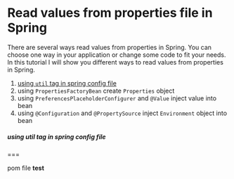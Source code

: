# Read values from properties file in Spring
There are several ways read values from properties in Spring. You can choose one way in your application 
or change some code to fit your needs. In this tutorial I will show you different ways to read 
values from properties in Spring.

1. [using ``util`` tag in spring config file](#using-util-tag-in-spring-config-file)
2. using ``PropertiesFactoryBean`` create ``Properties`` object
3. using ``PreferencesPlaceholderConfigurer`` and ``@Value`` inject value into bean
4. using ``@Configuration`` and ``@PropertySource`` inject ``Environment`` object into bean

##### using util tag in spring config file
===

pom file **test**


